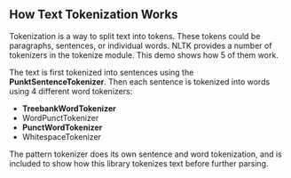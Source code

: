 ## How Text Tokenization Works
Tokenization is a way to split text into tokens. These tokens could be paragraphs, sentences, or individual words. NLTK provides a number of tokenizers in the tokenize module. This demo shows how 5 of them work.

The text is first tokenized into sentences using the **PunktSentenceTokenizer**. Then each sentence is tokenized into words using 4 different word tokenizers:

- **TreebankWordTokenizer**
- WordPunctTokenizer
- **PunctWordTokenizer**
- WhitespaceTokenizer

The pattern tokenizer does its own sentence and word tokenization, and is included to show how this library tokenizes text before further parsing.